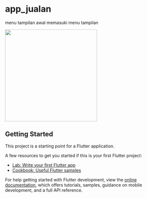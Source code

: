 # app_jualan

menu tampilan awal
memasuki menu tampilan

<a href="https://raw.githubusercontent.com/FarhanDev2025/uas-semester-4/main/assets/images/ok.png">
  <img src="https://raw.githubusercontent.com/FarhanDev2025/uas-semester-4/main/assets/images/ok.png" width="300"/>
</a>






## Getting Started

This project is a starting point for a Flutter application.

A few resources to get you started if this is your first Flutter project:

- [Lab: Write your first Flutter app](https://docs.flutter.dev/get-started/codelab)
- [Cookbook: Useful Flutter samples](https://docs.flutter.dev/cookbook)

For help getting started with Flutter development, view the
[online documentation](https://docs.flutter.dev/), which offers tutorials,
samples, guidance on mobile development, and a full API reference.

